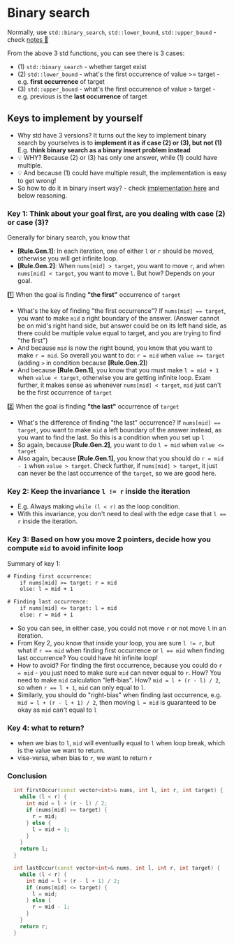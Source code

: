 # Binary search

Normally, use `std::binary_search`, `std::lower_bound`, `std::upper_bound` - check [notes :notebook:](https://github.com/orbuluh/cpp/blob/main/notes/binary_search.md)

From the above 3 std functions, you can see there is 3 cases:

- (1) `std::binary_search` - whether target exist
- (2) `std::lower_bound` - what's the first occurrence of value >= target - e.g. **first occurrence** of target
- (3) `std::upper_bound` - what's the first occurrence of value > target - e.g. previous is the **last occurrence** of target

## Keys to implement by yourself

- Why std have 3 versions? It turns out the key to implement binary search by yourselves is to **implement it as if case (2) or (3), but not (1)** E.g. **think binary search as a binary insert problem instead**
- :bulb: WHY? Because (2) or (3) has only one answer, while (1) could have multiple.
- :bulb: And because (1) could have multiple result, the implementation is easy to get wrong!
- So how to do it in binary insert way? - check [implementation here](../problem_sets/binary_search/first_and_last_pos_of_tgt_in_arr.h) and below reasoning.

### Key 1: Think about your goal first, are you dealing with case (2) or case (3)?

Generally for binary search, you know that

- **[Rule.Gen.1]**: In each iteration, one of either `l` or `r` should be moved, otherwise you will get infinite loop.
- **[Rule.Gen.2]**: When `nums[mid] > target`, you want to move `r`, and when `nums[mid] < target`, you want to move `l`. But how? Depends on your goal.

:one: When the goal is finding **"the first"** occurrence of `target`

- What's the key of finding "the first occurrence"? If `nums[mid] == target`, you want to make `mid` a right boundary of the answer. (Answer cannot be on mid's right hand side, but answer could be on its left hand side, as there could be multiple value equal to target, and you are trying to find "the first")
- And because `mid` is now the right bound, you know that you want to make `r = mid`. So overall you want to do: `r = mid` when `value >= target` (adding `>` in condition because **[Rule.Gen.2]**)
- And because **[Rule.Gen.1]**, you know that you must make `l = mid + 1` when `value < target`, otherwise you are getting infinite loop. Exam further, it makes sense as whenever `nums[mid] < target`, `mid` just can't be the first occurrence of `target`

:two: When the goal is finding **"the last"** occurrence of `target`

- What's the difference of finding "the last" occurrence? If `nums[mid] == target`, you want to make `mid` a left boundary of the answer instead, as you want to find the last. So this is a condition when you set up `l`
- So again, because **[Rule.Gen.2]**, you want to do `l = mid` when `value <= target`
- Also again, because **[Rule.Gen.1]**, you know that you should do `r = mid - 1` when `value > target`. Check further, if `nums[mid] > target`, it just can never be the last occurrence of the `target`, so we are good here.

### Key 2: Keep the invariance `l != r` inside the iteration

- E.g. Always making `while (l < r)` as the loop condition.
- With this invariance, you don't need to deal with the edge case that `l == r` inside the iteration.

### Key 3: Based on how you move 2 pointers, decide how you compute `mid` to avoid infinite loop

Summary of key 1:

```txt
# Finding first occurrence:
    if nums[mid] >= target: r = mid
    else: l = mid + 1

# Finding last occurrence:
    if nums[mid] <= target: l = mid
    else: r = mid + 1
```

- So you can see, in either case, you could not move `r` or not move `l` in an iteration.
- From Key 2, you know that inside your loop, you are sure `l != r`, but what if `r == mid` when finding first occurrence or `l == mid` when finding last occurrence? You could have hit infinite loop!
- How to avoid? For finding the first occurrence, because you could do `r = mid` - you just need to make sure `mid` can never equal to `r`. How? You need to make `mid` calculation "left-bias". How? `mid = l + (r - l) / 2`, so when `r == l + 1`, `mid` can only equal to `l`.
- Similarly, you should do "right-bias" when finding last occurrence, e.g. `mid = l + (r - l + 1) / 2`, then moving `l = mid` is guaranteed to be okay as `mid` can't equal to `l`


### Key 4: what to return?

- when we bias to `l`, `mid` will eventually equal to `l` when loop break, which is the value we want to return.
- vise-versa, when bias to `r`, we want to return `r`

### Conclusion

```cpp
  int firstOccur(const vector<int>& nums, int l, int r, int target) {
    while (l < r) {
      int mid = l + (r - l) / 2;
      if (nums[mid] >= target) {
        r = mid;
      } else {
        l = mid + 1;
      }
    }
    return l;
  }

  int lastOccur(const vector<int>& nums, int l, int r, int target) {
    while (l < r) {
      int mid = l + (r - l + 1) / 2;
      if (nums[mid] <= target) {
        l = mid;
      } else {
        r = mid - 1;
      }
    }
    return r;
  }
```
